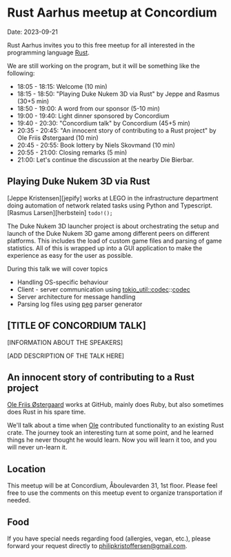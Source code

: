 # Rust Aarhus meetup at Concordium
Date: 2023-09-21

Rust Aarhus invites you to this free meetup for all interested in the programming language [Rust].

We are still working on the program, but it will be something like the following:

- 18:05 - 18:15: Welcome (10 min)
- 18:15 - 18:50: "Playing Duke Nukem 3D via Rust" by Jeppe and Rasmus (30+5 min)
- 18:50 - 19:00: A word from our sponsor (5-10 min)
- 19:00 - 19:40: Light dinner sponsored by Concordium
- 19:40 - 20:30: "Concordium talk" by Concordium (45+5 min)
- 20:35 - 20:45: "An innocent story of contributing to a Rust project" by Ole Friis Østergaard (10 min)
- 20:45 - 20:55: Book lottery by Niels Skovmand (10 min)
- 20:55 - 21:00: Closing remarks (5 min)
- 21:00: Let's continue the discussion at the nearby Die Bierbar.

## Playing Duke Nukem 3D via Rust
[Jeppe Kristensen][jepify] works at LEGO in the infrastructure department doing automation of network related tasks using Python and Typescript.
[Rasmus Larsen][herbstein] `todo!();`

The  Duke Nukem 3D launcher project is about orchestrating the setup and launch of the Duke Nukem 3D game among different peers on different platforms. This includes the load of custom game files and parsing of game statistics. All of this is wrapped up into a GUI application to make the experience as easy for the user as possible.

During this talk we will cover topics

- Handling OS-specific behaviour
- Client - server communication using [tokio_util::codec](https://docs.rs/tokio-util/latest/tokio_util/index.html)::[codec](https://docs.rs/tokio-util/latest/tokio_util/codec/index.html#)
- Server architecture for message handling
- Parsing log files using [peg](https://docs.rs/peg/latest/peg/#) parser generator


## [TITLE OF CONCORDIUM TALK]
[INFORMATION ABOUT THE SPEAKERS]

[ADD DESCRIPTION OF THE TALK HERE]

## An innocent story of contributing to a Rust project
[Ole Friis Østergaard][ofo] works at GitHub, mainly does Ruby, but also sometimes does Rust in his spare time.

We'll talk about a time when [Ole][ofo] contributed functionality to an existing Rust crate. The journey took an interesting turn at some point, and he learned things he never thought he would learn. Now you will learn it too, and you will never un-learn it.

## Location
This meetup will be at Concordium, Åboulevarden 31, 1st floor. Please feel free to use the comments on this meetup event to organize transportation if needed.

## Food
If you have special needs regarding food (allergies, vegan, etc.), please forward your request directly to philipkristoffersen@gmail.com.


[rust]: https://www.rust-lang.org/
[ofo]: https://github.com/olefriis
